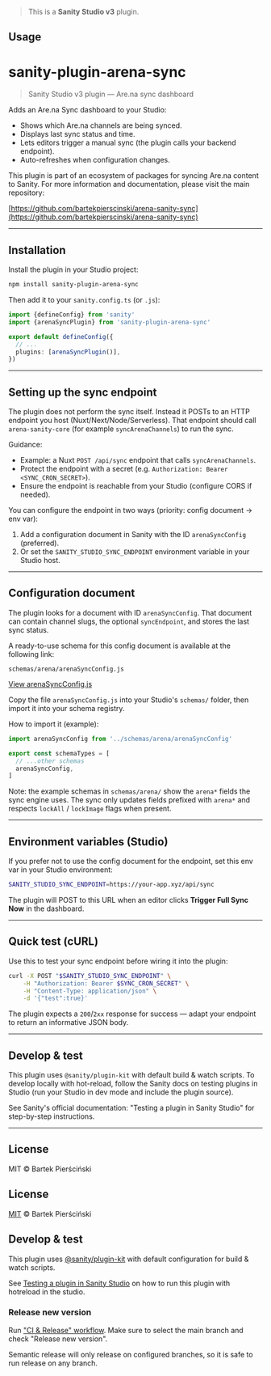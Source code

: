 > This is a **Sanity Studio v3** plugin.

## Usage

# sanity-plugin-arena-sync

> Sanity Studio v3 plugin — Are.na sync dashboard

Adds an Are.na Sync dashboard to your Studio:

- Shows which Are.na channels are being synced.
- Displays last sync status and time.
- Lets editors trigger a manual sync (the plugin calls your backend endpoint).
- Auto-refreshes when configuration changes.

This plugin is part of an ecosystem of packages for syncing Are.na content to Sanity. For more information and documentation, please visit the main repository:

[https://github.com/bartekpierscinski/arena-sanity-sync](https://github.com/bartekpierscinski/arena-sanity-sync)

---

## Installation

Install the plugin in your Studio project:

```bash
npm install sanity-plugin-arena-sync
```

Then add it to your `sanity.config.ts` (or `.js`):

```ts
import {defineConfig} from 'sanity'
import {arenaSyncPlugin} from 'sanity-plugin-arena-sync'

export default defineConfig({
  // ...
  plugins: [arenaSyncPlugin()],
})
```

---

## Setting up the sync endpoint

The plugin does not perform the sync itself. Instead it POSTs to an HTTP endpoint you host (Nuxt/Next/Node/Serverless). That endpoint should call `arena-sanity-core` (for example `syncArenaChannels`) to run the sync.

Guidance:

- Example: a Nuxt `POST /api/sync` endpoint that calls `syncArenaChannels`.
- Protect the endpoint with a secret (e.g. `Authorization: Bearer <SYNC_CRON_SECRET>`).
- Ensure the endpoint is reachable from your Studio (configure CORS if needed).

You can configure the endpoint in two ways (priority: config document → env var):

1. Add a configuration document in Sanity with the ID `arenaSyncConfig` (preferred).
2. Or set the `SANITY_STUDIO_SYNC_ENDPOINT` environment variable in your Studio host.

---

## Configuration document

The plugin looks for a document with ID `arenaSyncConfig`. That document can contain channel slugs, the optional `syncEndpoint`, and stores the last sync status.

A ready-to-use schema for this config document is available at the following link:

```
schemas/arena/arenaSyncConfig.js
```

[View arenaSyncConfig.js](https://github.com/bartekpierscinski/arena-sanity-sync/blob/main/schemas/arena/arenaSyncConfig.js)

Copy the file `arenaSyncConfig.js` into your Studio's `schemas/` folder, then import it into your schema registry.

How to import it (example):

```js
import arenaSyncConfig from '../schemas/arena/arenaSyncConfig'

export const schemaTypes = [
  // ...other schemas
  arenaSyncConfig,
]
```

Note: the example schemas in `schemas/arena/` show the `arena*` fields the sync engine uses. The sync only updates fields prefixed with `arena*` and respects `lockAll` / `lockImage` flags when present.

---

## Environment variables (Studio)

If you prefer not to use the config document for the endpoint, set this env var in your Studio environment:

```bash
SANITY_STUDIO_SYNC_ENDPOINT=https://your-app.xyz/api/sync
```

The plugin will POST to this URL when an editor clicks **Trigger Full Sync Now** in the dashboard.

---

## Quick test (cURL)

Use this to test your sync endpoint before wiring it into the plugin:

```bash
curl -X POST "$SANITY_STUDIO_SYNC_ENDPOINT" \
	-H "Authorization: Bearer $SYNC_CRON_SECRET" \
	-H "Content-Type: application/json" \
	-d '{"test":true}'
```

The plugin expects a `200`/`2xx` response for success — adapt your endpoint to return an informative JSON body.

---

## Develop & test

This plugin uses `@sanity/plugin-kit` with default build & watch scripts. To develop locally with hot-reload, follow the Sanity docs on testing plugins in Studio (run your Studio in dev mode and include the plugin source).

See Sanity's official documentation: "Testing a plugin in Sanity Studio" for step-by-step instructions.

---

## License

MIT © Bartek Pierściński


## License

[MIT](LICENSE) © Bartek Pierściński


## Develop & test

This plugin uses [@sanity/plugin-kit](https://github.com/sanity-io/plugin-kit)
with default configuration for build & watch scripts.

See [Testing a plugin in Sanity Studio](https://github.com/sanity-io/plugin-kit#testing-a-plugin-in-sanity-studio)
on how to run this plugin with hotreload in the studio.

### Release new version

Run ["CI & Release" workflow](TODO/actions/workflows/main.yml).
Make sure to select the main branch and check "Release new version".

Semantic release will only release on configured branches, so it is safe to run release on any branch.